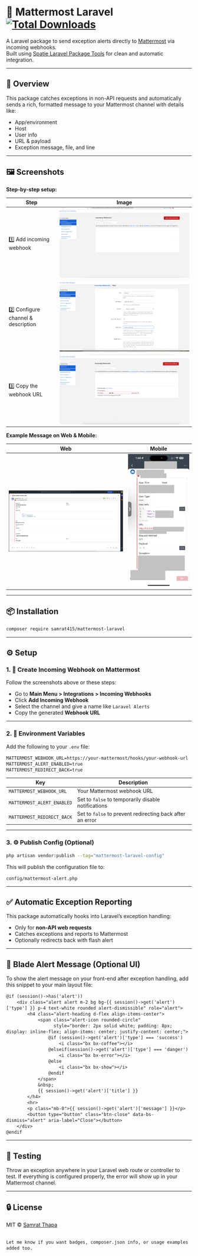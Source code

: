 
# 🚨 Mattermost Laravel [![Total Downloads](https://img.shields.io/packagist/dt/samrat415/mattermost-laravel?style=for-the-badge&color=brightgreen)](https://packagist.org/packages/samrat415/mattermost-laravel)


A Laravel package to send exception alerts directly to [Mattermost](https://mattermost.com) via incoming webhooks.  
Built using [Spatie Laravel Package Tools](https://github.com/spatie/laravel-package-tools) for clean and automatic integration.

---

## 🧭 Overview

This package catches exceptions in non-API requests and automatically sends a rich, formatted message to your Mattermost channel with details like:

- App/environment
- Host
- User info
- URL & payload
- Exception message, file, and line

---

## 🖼️ Screenshots

**Step-by-step setup:**

| Step | Image |
|------|-------|
| 1️⃣ Add incoming webhook | ![Step 1](screenshots/mattermost-step-1.png) |
| 2️⃣ Configure channel & description | ![Step 2](screenshots/mattermost-step-2.png) |
| 3️⃣ Copy the webhook URL | ![Step 3](screenshots/mattermost-step-3.png) |

**Example Message on Web & Mobile:**

| Web | Mobile |
|-----|--------|
| ![Web](screenshots/message-web.png) | ![Mobile](screenshots/message-mobile.jpg) |

---

## 📦 Installation

```bash
composer require samrat415/mattermost-laravel
````

---

## ⚙️ Setup

### 1. 🧪 Create Incoming Webhook on Mattermost

Follow the screenshots above or these steps:

* Go to **Main Menu > Integrations > Incoming Webhooks**
* Click **Add Incoming Webhook**
* Select the channel and give a name like `Laravel Alerts`
* Copy the generated **Webhook URL**

---

### 2. 🔐 Environment Variables

Add the following to your `.env` file:

```env
MATTERMOST_WEBHOOK_URL=https://your-mattermost/hooks/your-webhook-url
MATTERMOST_ALERT_ENABLED=true
MATTERMOST_REDIRECT_BACK=true
```

| Key                        | Description                                               |
| -------------------------- | --------------------------------------------------------- |
| `MATTERMOST_WEBHOOK_URL`   | Your Mattermost webhook URL                               |
| `MATTERMOST_ALERT_ENABLED` | Set to `false` to temporarily disable notifications       |
| `MATTERMOST_REDIRECT_BACK` | Set to `false` to prevent redirecting back after an error |

---

### 3. ⚙️ Publish Config (Optional)

```bash
php artisan vendor:publish --tag="mattermost-laravel-config"
```

This will publish the configuration file to:

```
config/mattermost-alert.php
```

---

## ✅ Automatic Exception Reporting

This package automatically hooks into Laravel’s exception handling:

* Only for **non-API web requests**
* Catches exceptions and reports to Mattermost
* Optionally redirects back with flash alert

---

## 🧾 Blade Alert Message (Optional UI)

To show the alert message on your front-end after exception handling, add this snippet to your main layout file:

```blade
@if (session()->has('alert'))
    <div class="alert alert m-2 bg bg-{{ session()->get('alert')['type'] }} p-4 text-white rounded alert-dismissible" role="alert">
        <h4 class="alert-heading d-flex align-items-center">
            <span class="alert-icon rounded-circle"
                  style="border: 2px solid white; padding: 8px; display: inline-flex; align-items: center; justify-content: center;">
                @if (session()->get('alert')['type'] === 'success')
                    <i class="bx bx-coffee"></i>
                @elseif(session()->get('alert')['type'] === 'danger')
                    <i class="bx bx-error"></i>
                @else
                    <i class="bx bx-show"></i>
                @endif
            </span>
            &nbsp;
            {{ session()->get('alert')['title'] }}
        </h4>
        <hr>
        <p class="mb-0">{{ session()->get('alert')['message'] }}</p>
        <button type="button" class="btn-close" data-bs-dismiss="alert" aria-label="Close"></button>
    </div>
@endif
```

---

## 🧪 Testing

Throw an exception anywhere in your Laravel web route or controller to test.
If everything is configured properly, the error will show up in your Mattermost channel.

---

## 🔒 License

MIT © [Samrat Thapa](https://github.com/samrat415)

```

Let me know if you want badges, composer.json info, or usage examples added too.
```
